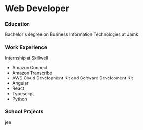 # Web Developer

### Education
Bachelor's degree on Business Information Technologies at Jamk

### Work Experience
Internship at Skillwell
* Amazon Connect
* Amazon Transcribe
* AWS Cloud Development Kit and Software Development Kit
* Angular
* React
* Typescript
* Python


### School Projects
jee
